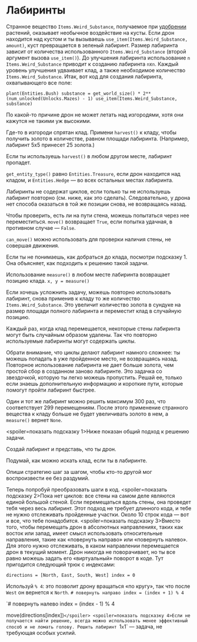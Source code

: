 # Лабиринты
Странное вещество `Items.Weird_Substance`, получаемое при [удобрении](docs/unlocks/fertilizer.md) растений, оказывает необычное воздействие на кусты. Если дрон находится над кустом и ты вызываешь `use_item(Items.Weird_Substance, amount)`, куст превращается в зеленый лабиринт.
Размер лабиринта зависит от количества использованного `Items.Weird_Substance` (второй аргумент вызова `use_item()`).
До улучшения лабиринта использование `n` `Items.Weird_Substance` приводит к созданию лабиринта `n`x`n`. Каждый уровень улучшения удваивает клад, а также необходимое количество `Items.Weird_Substance`.
Итак, вот код для создания лабиринта, охватывающего все поле:

`plant(Entities.Bush)
substance = get_world_size() * 2**(num_unlocked(Unlocks.Mazes) - 1)
use_item(Items.Weird_Substance, substance)`


По какой-то причине дрон не может летать над изгородями, хотя они кажутся не такими уж высокими.

Где-то в изгороди спрятан клад. Примени `harvest()` к кладу, чтобы получить золото в количестве, равном площади лабиринта. (Например, лабиринт 5х5 принесет 25 золота.)

Если ты используешь `harvest()` в любом другом месте, лабиринт пропадет.

`get_entity_type()` равно `Entities.Treasure`, если дрон находится над кладом, и `Entities.Hedge` — во всех остальных местах лабиринта.

Лабиринты не содержат циклов, если только ты не используешь лабиринт повторно (см. ниже, как это сделать). Следовательно, у дрона нет способа оказаться в той же позиции снова, не возвращаясь назад.

Чтобы проверить, есть ли на пути стена, можешь попытаться через нее переместиться.
`move()` возвращает `True`, если попытка удачная, в противном случае — `False`.

`can_move()` можно использовать для проверки наличия стены, не совершая движения.

Если ты не понимаешь, как добраться до клада, посмотри подсказку 1. Она объясняет, как подходить к решению такой задачи.

Использование `measure()` в любом месте лабиринта возвращает позицию клада.
`x, y = measure()`

Если хочешь усложнить задачу, можешь повторно использовать лабиринт, снова применив к кладу то же количество `Items.Weird_Substance`.
Это увеличит количество золота в сундуке на размер площади полного лабиринта и переместит клад в случайную позицию.

Каждый раз, когда клад перемещается, некоторые стены лабиринта могут быть случайным образом удалены. Так что повторно используемые лабиринты могут содержать циклы.

Обрати внимание, что циклы делают лабиринт намного сложнее: ты можешь попадать в уже пройденное место, не возвращаясь назад.
Повторное использование лабиринта не дает больше золота, чем простой сбор в созданном заново лабиринте.
Это задачка со звездочкой, которую ты легко можешь пропустить.
Решай ее, только если знаешь дополнительную информацию и короткие пути, которые помогут пройти лабиринт быстрее.

Один и тот же лабиринт можно решить максимум 300 раз, что соответствует 299 перемещениям. После этого применение странного вещества к кладу больше не будет увеличивать золото в нем, а `measure()` вернет `None`.

<spoiler=показать подсказку 1>Ниже показан общий подход к решению задачи.

Создай лабиринт и представь, что ты дрон.

Подумай, как можно искать клад, если ты в лабиринте.

Опиши стратегию шаг за шагом, чтобы кто-то другой мог воспроизвести ее без раздумий.

Теперь попробуй преобразовать шаги в код.
</spoiler>
<spoiler=показать подсказку 2>Пока нет циклов: все стены на самом деле являются единой большой стеной. Если перемещаться вдоль стены, она проведет тебя через весь лабиринт.
Этот подход не требует длинного кода, и тебе не нужно отслеживать пройденные участки. Около 10 строк кода — вот и все, что тебе понадобится.</spoiler>
<spoiler=показать подсказку 3>Вместо того, чтобы перемещать дрон в абсолютных направлениях, таких как восток или запад, имеет смысл использовать относительные направления, такие как «повернуть направо» или «повернуть налево». Для этого нужно отслеживать, в каком направлении перемещается дрон в текущий момент. Дрон никогда не поворачивает, но ты все равно можешь задать его «виртуальный» поворот в коде.
Тут пригодится следующий трюк с индексами:

`directions = [North, East, South, West]
index = 0`

Используй `% 4`: это позволит дрону вращаться «по кругу», так что после `West` он вернется к `North`.
`# повернуть направо
index = (index + 1) % 4`

`# повернуть налево
index = (index - 1) % 4

move(directions[index])`</spoiler>
<spoiler=показать подсказку 4>Если не получается найти решение, всегда можно использовать менее эффективный способ и не ломать голову.
Решить лабиринт `1`х`1` — задача, не требующая особых усилий.</spoiler>